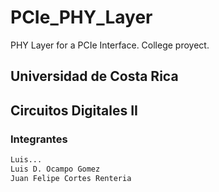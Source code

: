 # PCIe_PHY_Layer
PHY Layer for a PCIe Interface. College proyect.
## Universidad de Costa Rica
## Circuitos Digitales II
### Integrantes
```bash
Luis...
Luis D. Ocampo Gomez
Juan Felipe Cortes Renteria
```

